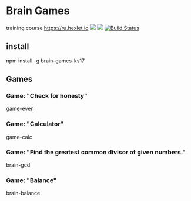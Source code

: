# Brain Games
training course https://ru.hexlet.io
<a href="https://codeclimate.com/github/SergK-83/project-lvl1-s204/maintainability"><img src="https://api.codeclimate.com/v1/badges/023aff773aa4885b9280/maintainability" /></a>
<a href="https://codeclimate.com/github/SergK-83/project-lvl1-s204/test_coverage"><img src="https://api.codeclimate.com/v1/badges/023aff773aa4885b9280/test_coverage" /></a>
<a href="https://travis-ci.org/SergK-83/project-lvl1-s204"><img src="https://travis-ci.org/SergK-83/project-lvl1-s204.svg?branch=master" alt="Build Status"></a>

## install
npm install -g brain-games-ks17

## Games

### Game: "Check for honesty"
game-even

### Game: "Calculator"
game-calc

### Game: "Find the greatest common divisor of given numbers."
brain-gcd

### Game: "Balance"
brain-balance
